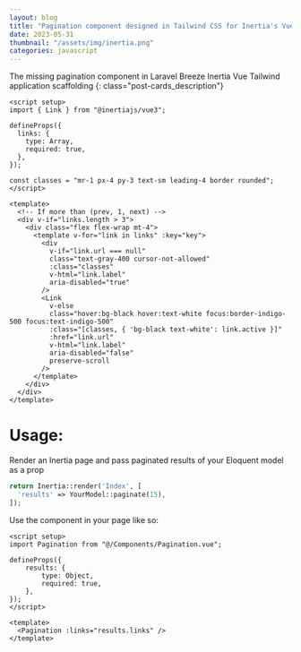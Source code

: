 ```yaml
---
layout: blog
title: "Pagination component designed in Tailwind CSS for Inertia's Vue 3 adapter"
date: 2023-05-31
thumbnail: "/assets/img/inertia.png"
categories: javascript
---
```

The missing pagination component in Laravel Breeze Inertia Vue Tailwind application scaffolding
{: class="post-cards_description"}

```vue
<script setup>
import { Link } from "@inertiajs/vue3";

defineProps({
  links: {
    type: Array,
    required: true,
  },
});

const classes = "mr-1 px-4 py-3 text-sm leading-4 border rounded";
</script>

<template>
  <!-- If more than (prev, 1, next) -->
  <div v-if="links.length > 3">
    <div class="flex flex-wrap mt-4">
      <template v-for="link in links" :key="key">
        <div
          v-if="link.url === null"
          class="text-gray-400 cursor-not-allowed"
          :class="classes"
          v-html="link.label"
          aria-disabled="true"
        />
        <Link
          v-else
          class="hover:bg-black hover:text-white focus:border-indigo-500 focus:text-indigo-500"
          :class="[classes, { 'bg-black text-white': link.active }]"
          :href="link.url"
          v-html="link.label"
          aria-disabled="false"
          preserve-scroll
        />
      </template>
    </div>
  </div>
</template>
```
# Usage:
Render an Inertia page and pass paginated results of your Eloquent model as a prop
```php
return Inertia::render('Index', [
  'results' => YourModel::paginate(15),
]);
```
Use the component in your page like so:
```vue
<script setup>
import Pagination from "@/Components/Pagination.vue";

defineProps({
    results: {
        type: Object,
        required: true,
    },
});
</script>

<template>
  <Pagination :links="results.links" />
</template>
```